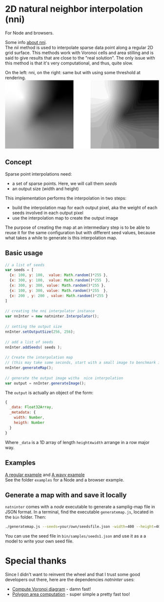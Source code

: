 # 2D natural neighbor interpolation (nni)
For Node and browsers.  

Some info [about nni](http://desktop.arcgis.com/en/arcmap/10.3/tools/spatial-analyst-toolbox/how-natural-neighbor-works.htm).  
The *nii* method is used to interpolate sparse data point along a regular 2D grid surface. This methods work with Voronoi cells and area stilling and is said to give results that are close to the "real solution". The only issue with this method is that it's very computational, and thus, quite slow.

On the left: nni, on the right: same but with using some threshold at rendering.  
![](nni.png)

## Concept
Sparse point interpolations need:  
- a set of sparse points. Here, we will call them *seeds*
- an output size (width and height)

This implementation performs the interpolation in two steps:
- build the interpolation map for each output pixel, aka the weight of each seeds involved in each output pixel
- use the interpolation map to create the output image

The purpose of creating the map at an intermediary step is to be able to reuse it for the same configuration but with different seed values, because what takes a while to generate is this interpolation map.

## Basic usage
```Javascript
// a list of seeds
var seeds = [
  {x: 100, y: 100,  value: Math.random()*255 },
  {x: 300, y: 100,  value: Math.random()*255  },
  {x: 300, y: 300, value: Math.random()*255 },
  {x: 100, y: 300, value: Math.random()*255  },
  {x: 200 , y: 200 , value: Math.random()*255 }
]

// creating the nni interpolator instance
var nnInter = new natninter.Interpolator();

// setting the output size
nnInter.setOutputSize(256, 256);

// add a list of seeds
nnInter.addSeeds( seeds );

// Create the interpolation map
// (this may take some seconds, start with a small image to benchmark it)
nnInter.generateMap();

// generate the output image witha  nice interpolation
var output = nnInter.generateImage();
```

The `output` is actually an object of the form:
```Javascript
{
  _data: Float32Array,
  _metadata: {
    width: Number,
    heigth: Number
  }
}
```
Where `_data` is a 1D array of length `height`x`width` arrange in a row major way.

## Examples
[A regular example](http://me.jonathanlurie.fr/natninter/examples/browser.html) and [A wavy example](http://me.jonathanlurie.fr/natninter/examples/browserwaves.html)  
See the folder `examples` for a Node and a browser example.

## Generate a map with and save it locally
`natninter` comes with a *node* executable to generate a samplig-map file in JSON format. In a terminal, find the executable `generatemap.js`, located in the `bin` folder. Then:

```bash
./generatemap.js --seeds=your/own/seedsfile.json -width=400 --height=400 --output=somehwere/map.json
```
You can use the seed file in `bin/samples/seeds1.json` and use it as a a model to write your own seed file.


# Special thanks
Since I didn't want to reinvent the wheel and that I trust some good developers out there, here are the dependencies *natninter* uses:
- [Compute Voronoi diagram](https://github.com/gorhill/Javascript-Voronoi) - damn fast!
- [Polygon area computation](https://github.com/math-utils/area-polygon) - super simple a pretty fast too!
